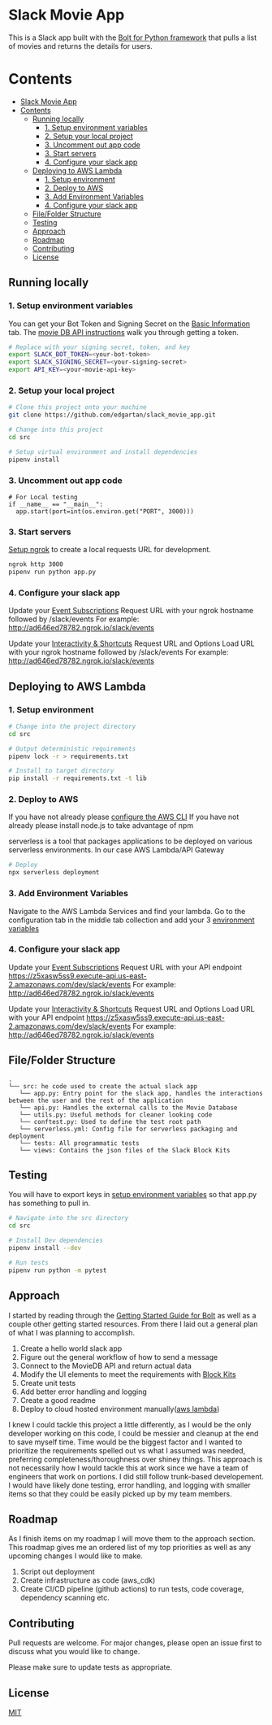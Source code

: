 # Slack Movie App
This is a Slack app built with the [Bolt for Python framework][2] that pulls a list of movies and returns the details for users.

Contents
========
- [Slack Movie App](#slack-movie-app)
- [Contents](#contents)
  - [Running locally](#running-locally)
    - [1. Setup environment variables](#1-setup-environment-variables)
    - [2. Setup your local project](#2-setup-your-local-project)
    - [3. Uncomment out app code](#3-uncomment-out-app-code)
    - [3. Start servers](#3-start-servers)
    - [4. Configure your slack app](#4-configure-your-slack-app)
  - [Deploying to AWS Lambda](#deploying-to-aws-lambda)
    - [1. Setup environment](#1-setup-environment)
    - [2. Deploy to AWS](#2-deploy-to-aws)
    - [3. Add Environment Variables](#3-add-environment-variables)
    - [4. Configure your slack app](#4-configure-your-slack-app-1)
  - [File/Folder Structure](#filefolder-structure)
  - [Testing](#testing)
  - [Approach](#approach)
  - [Roadmap](#roadmap)
  - [Contributing](#contributing)
  - [License](#license)
## Running locally

### 1. Setup environment variables
You can get your Bot Token and Signing Secret on the [Basic Information][5] tab.
The [movie DB API instructions][6] walk you through getting a token.

```zsh
# Replace with your signing secret, token, and key
export SLACK_BOT_TOKEN=<your-bot-token>
export SLACK_SIGNING_SECRET=<your-signing-secret>
export API_KEY=<your-movie-api-key>
```

### 2. Setup your local project
```zsh
# Clone this project onto your machine
git clone https://github.com/edgartan/slack_movie_app.git

# Change into this project
cd src

# Setup virtual environment and install dependencies
pipenv install
```
### 3. Uncomment out app code
```
# For Local testing
if __name__ == "__main__":
  app.start(port=int(os.environ.get("PORT", 3000)))
```
### 3. Start servers

[Setup ngrok][3] to create a local requests URL for development.

```zsh
ngrok http 3000
pipenv run python app.py
```

### 4. Configure your slack app
Update your [Event Subscriptions][1] Request URL with your ngrok hostname followed by /slack/events
For example: http://ad646ed78782.ngrok.io/slack/events

Update your [Interactivity & Shortcuts][4] Request URL and Options Load URL with your ngrok hostname followed by /slack/events
For example: http://ad646ed78782.ngrok.io/slack/events

## Deploying to AWS Lambda

### 1. Setup environment
```zsh
# Change into the project directory
cd src

# Output deterministic requirements
pipenv lock -r > requirements.txt

# Install to target directory
pip install -r requirements.txt -t lib
```

### 2. Deploy to AWS
If you have not already please [configure the AWS CLI][11]
If you have not already please install node.js to take advantage of npm

serverless is a tool that packages applications to be deployed on various serverless environments. In our case AWS Lambda/API Gateway
```zsh
# Deploy
npx serverless deployment
```

### 3. Add Environment Variables
Navigate to the AWS Lambda Services and find your lambda. Go to the configuration tab in the middle tab collection and add your 3 [environment variables](#1-setup-environment-variables)

### 4. Configure your slack app
Update your [Event Subscriptions][1] Request URL with your API endpoint https://z5xasw5ss9.execute-api.us-east-2.amazonaws.com/dev/slack/events
For example: http://ad646ed78782.ngrok.io/slack/events

Update your [Interactivity & Shortcuts][4] Request URL and Options Load URL with your API endpoint https://z5xasw5ss9.execute-api.us-east-2.amazonaws.com/dev/slack/events
For example: http://ad646ed78782.ngrok.io/slack/events

## File/Folder Structure
```text
.
└── src: he code used to create the actual slack app
   └── app.py: Entry point for the slack app, handles the interactions between the user and the rest of the application
   └── api.py: Handles the external calls to the Movie Database
   └── utils.py: Useful methods for cleaner looking code
   └── conftest.py: Used to define the test root path
   └── serverless.yml: Config file for serverless packaging and deployment
   └── tests: All programmatic tests
   └── views: Contains the json files of the Slack Block Kits
```

## Testing
You will have to export keys in [setup environment variables](#1-setup-environment-variables) so that app.py has something to pull in.

```zsh
# Navigate into the src directory
cd src

# Install Dev dependencies
pipenv install --dev

# Run tests
pipenv run python -m pytest
```
## Approach
I started by reading through the [Getting Started Guide for Bolt][7] as well as a couple other getting started resources. From there I laid out a general plan of what I was planning to accomplish.

1. Create a hello world slack app
2. Figure out the general workflow of how to send a message
3. Connect to the MovieDB API and return actual data
4. Modify the UI elements to meet the requirements with [Block Kits][10]
5. Create unit tests
6. Add better error handling and logging
7. Create a good readme
8. Deploy to cloud hosted environment manually([aws lambda][8])

I knew I could tackle this project a little differently, as I would be the only developer working on this code, I could be messier and cleanup at the end to save myself time.
Time would be the biggest factor and I wanted to prioritize the requirements spelled out vs what I assumed was needed, preferring completeness/thoroughness over shiney things.
This approach is not necessarily how I would tackle this at work since we have a team of engineers that work on portions. I did still follow trunk-based developement.
I would have likely done testing, error handling, and logging with smaller items so that they could be easily picked up by my team members.

## Roadmap
As I finish items on my roadmap I will move them to the approach section. This roadmap gives me an ordered list of my top priorities as well as any upcoming changes I would like to make.

1. Script out deployment
2. Create infrastructure as code (aws_cdk)
3. Create CI/CD pipeline (github actions) to run tests, code coverage, dependency scanning etc.

## Contributing
Pull requests are welcome. For major changes, please open an issue first to discuss what you would like to change.

Please make sure to update tests as appropriate.

## License
[MIT][9]

[1]: https://api.slack.com/apps/A029AU6BDD4/event-subscriptions?
[2]: https://slack.dev/bolt-python/
[3]: https://slack.dev/bolt-python/tutorial/getting-started#setting-up-events
[4]: https://api.slack.com/apps/A029AU6BDD4/interactive-messages?
[5]: https://api.slack.com/apps/A029AU6BDD4/general?
[6]: https://developers.themoviedb.org/3/getting-started/introduction
[7]: https://slack.dev/bolt-python/tutorial/getting-started
[8]: https://github.com/slackapi/bolt-examples-aws-re-invent-2020/tree/main/api-gateway-lambda/python
[9]: https://choosealicense.com/licenses/mit/
[10]: https://app.slack.com/block-kit-builder/
[11]: https://docs.aws.amazon.com/cli/latest/userguide/cli-chap-configure.html
